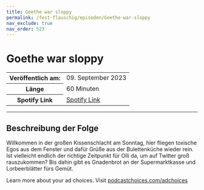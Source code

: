```yaml
---
title: Goethe war sloppy
permalink: /fest-flauschig/episoden/Goethe-war-sloppy
nav_exclude: true
nav_order: 523
---
```


# Goethe war sloppy
<table class="resp-table dcf-table dcf-table-responsive dcf-table-bordered dcf-table-striped dcf-w-100%">
                    <tbody>
                        <tr>
                            <th scope="row">Veröffentlich am:</th>
                            <td data-label="Veröffentlich am:">09. September 2023</td>
                        </tr>
                        <tr>
                            <th scope="row">Länge </th>
                            <td data-label="Länge ">60 Minuten</td>
                        </tr><tr>
                                <th scope="row">Spotify Link</th>
                                <td data-label="Spotify Link"><a href="https://open.spotify.com/episode/1XqTd1IWRv1lAl6Tb9W4Ur">Spotify Link</a></td>
                            </tr></tbody>
                </table>

***

## Beschreibung der Folge

<div>
<p>Willkommen in der großen Kissenschlacht am Sonntag, hier fliegen toxische Egos aus dem Fenster und dafür Grüße aus der Bulettenküche wieder rein. Ist vielleicht endlich der richtige Zeitpunkt für Olli da, um auf Twitter groß rauszukommen? Bis dahin gibt es Gnadenbrot an der Supermarktkasse und Lorbeerblätter fürs Gemüt. </p><p> </p><p>Learn more about your ad choices. Visit <a href="https://podcastchoices.com/adchoices" rel="nofollow">podcastchoices.com/adchoices</a></p>  
</div>

